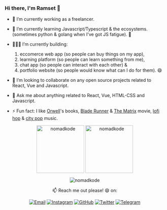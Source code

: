 ### Hi there, I'm Ramset 👋
<!-- [Ramset](https://nomadkode.github.io)  -->
- 🔭 I’m currently working as a freelancer.
- 🌱 I’m currently learning Javascript/Typescript & the ecosystems. (sometimes python & golang when I've got JS fatigue). 🤔
- 👨🏻‍💻 I’m currently building: 

     1. eccomerce web app (so people can buy things on my app), 
     2. learning platform (so people can learn something from me), 
     3. chat app (so people can interact with each other) & 
     4. portfolio website (so people would know what can I do for them). 😄
 
- 👯 I’m looking to collaborate on any open source projects related to React, Vue and Javascript.
- 💬 Ask me about anything related to React, Vue, HTML-CSS and Javascript.
- ⚡ Fun fact: I like [Orwell](https://en.wikipedia.org/wiki/George_Orwell)'s books, [Blade Runner](https://www.imdb.com/title/tt0083658/) & [The Matrix](https://www.imdb.com/title/tt0133093/) movie, [lofi hop](https://open.spotify.com/playlist/74sUjcvpGfdOvCHvgzNEDO) & [city pop](https://www.youtube.com/watch?v=3bNITQR4Uso) music.
<!-- 🤔 I’m looking for help with -->

<!--
<a href="https://facebook.com/" target="_blank"><img src="https://img.shields.io/badge/-Facebook-1877f2?style=flat-square&logo=facebook&logoColor=white" alt="Facebook"></a>
<a href="https://linkedin.com/in/" target="_blank"><img src="https://img.shields.io/badge/LinkedIn-%230077B5.svg?&style=flat-square&logo=linkedin&logoColor=white" alt="LinkedIn"></a>
-->

<p align="center"><img height="150" align="center" src="https://github-readme-stats.vercel.app/api?username=nomadkode&show_icons=true&include_all_commits=true&count_private=true&theme=radical" alt="nomadkode" /> <img height="150" align="center" src="https://github-readme-stats.vercel.app/api/top-langs/?username=nomadkode&show_icons=true&layout=compact&langs_count=10&count_private=true&theme=radical" alt="nomadkode" /></p>

<p align="center"><img align="center" src="https://metrics.lecoq.io/nomadkode" alt="nomadkode" /></p>

<p align="center"> 📫 Reach me out please! 😄 on: </p>
<p align="center"> <a href="mailto:ramsetiawan@protonmail.com" target="_blank"><img src="https://img.shields.io/badge/-Gmail-c14438?style=flat-square&logo=Gmail&logoColor=white" alt="Email"></a>
<a href="https://instagram.com/nomadkode" target="_blank"><img src="https://img.shields.io/badge/-Instagram-e4405f?style=flat-square&logo=instagram&logoColor=white" alt="Instagram"></a>
<a href="https://github.com/nomadkode" target="_blank"><img src="https://img.shields.io/badge/-GitHub-181717?style=flat-square&logo=github" alt="GitHub"></a>
<a href="https://twitter.com/nomadkode" target="_blank"><img src="https://img.shields.io/badge/-Twitter-1ca0f1?style=flat-square&labelColor=1ca0f1&logo=twitter&logoColor=white" alt="Twitter"></a>
<a href="https://t.me/nomadkode" target="_blank"><img src="https://img.shields.io/badge/-Telegram-2ca5e0?style=flat-square&logo=telegram" alt="Telegram"></a> </p>
